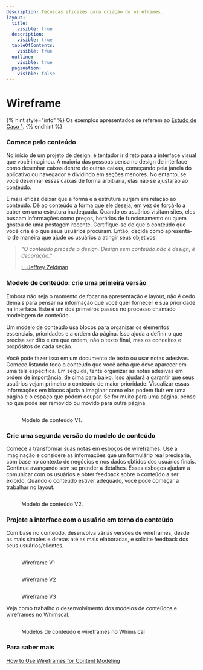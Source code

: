 ```yaml
---
description: Técnicas eficazes para criação de wireframes.
layout:
  title:
    visible: true
  description:
    visible: true
  tableOfContents:
    visible: true
  outline:
    visible: true
  pagination:
    visible: false
---
```


# Wireframe

{% hint style="info" %}
Os exemplos apresentados se referem ao [Estudo de Caso 1](introducao.md).
{% endhint %}

### Comece pelo conteúdo

No início de um projeto de design, é tentador ir direto para a interface visual que você imaginou. A maioria das pessoas pensa no design de interface como desenhar caixas dentro de outras caixas, começando pela janela do aplicativo ou navegador e dividindo em seções menores. No entanto, se você desenhar essas caixas de forma arbitrária, elas não se ajustarão ao conteúdo.

É mais eficaz deixar que a forma e a estrutura surjam em relação ao conteúdo. Dê ao conteúdo a forma que ele deseja, em vez de forçá-lo a caber em uma estrutura inadequada. Quando os usuários visitam sites, eles buscam informações como preços, horários de funcionamento ou quem gostou de uma postagem recente. Certifique-se de que o conteúdo que você cria é o que seus usuários procuram. Então, decida como apresentá-lo de maneira que ajude os usuários a atingir seus objetivos.

> _"O conteúdo precede o design. Design sem conteúdo não é design, é decoração."_
>
> [L. Jeffrey Zeldman](https://zeldman.com/2008/05/06/content-precedes-design/).

### Modelo de conteúdo: crie uma primeira versão

Embora não seja o momento de focar na apresentação e layout, não é cedo demais para pensar na informação que você quer fornecer e sua prioridade na interface. Este é um dos primeiros passos no processo chamado modelagem de conteúdo.

Um modelo de conteúdo usa blocos para organizar os elementos essenciais, prioridades e a ordem da página. Isso ajuda a definir o que precisa ser dito e em que ordem, não o texto final, mas os conceitos e propósitos de cada seção.

Você pode fazer isso em um documento de texto ou usar notas adesivas. Comece listando todo o conteúdo que você acha que deve aparecer em uma tela específica. Em seguida, tente organizar as notas adesivas em ordem de importância, de cima para baixo. Isso ajudará a garantir que seus usuários vejam primeiro o conteúdo de maior prioridade. Visualizar essas informações em blocos ajuda a imaginar como elas podem fluir em uma página e o espaço que podem ocupar. Se for muito para uma página, pense no que pode ser removido ou movido para outra página.

<figure><img src="../.gitbook/assets/image (1).png" alt=""><figcaption><p>Modelo de conteúdo V1.</p></figcaption></figure>

### Crie uma segunda versão do modelo de conteúdo

Comece a transformar suas notas em esboços de wireframes. Use a imaginação e considere as informações que um formulário real precisaria, com base no contexto de negócios e nos dados obtidos dos usuários finais. Continue avançando sem se prender a detalhes. Esses esboços ajudam a comunicar com os usuários e obter feedback sobre o conteúdo a ser exibido. Quando o conteúdo estiver adequado, você pode começar a trabalhar no layout.

<figure><img src="../.gitbook/assets/image (2).png" alt=""><figcaption><p>Modelo de conteúdo V2.</p></figcaption></figure>

### Projete a interface com o usuário em torno do conteúdo

Com base no conteúdo, desenvolva várias versões de wireframes, desde as mais simples e diretas até as mais elaboradas, e solicite feedback dos seus usuários/clientes.

<figure><img src="../.gitbook/assets/image (12).png" alt=""><figcaption><p>Wireframe V1</p></figcaption></figure>

<figure><img src="../.gitbook/assets/image (18).png" alt=""><figcaption><p>Wireframe V2</p></figcaption></figure>

<figure><img src="../.gitbook/assets/image (17).png" alt=""><figcaption><p>Wireframe V3</p></figcaption></figure>

Veja como trabalho o desenvolvimento dos modelos de conteúdos e wireframes no Whimscal.

<figure><img src="../.gitbook/assets/image (20).png" alt=""><figcaption><p>Modelos de conteúdo e wireframes no Whimsical</p></figcaption></figure>

### Para saber mais

[How to Use Wireframes for Content Modeling](https://balsamiq.com/learn/articles/wireframes-content-modeling/)
